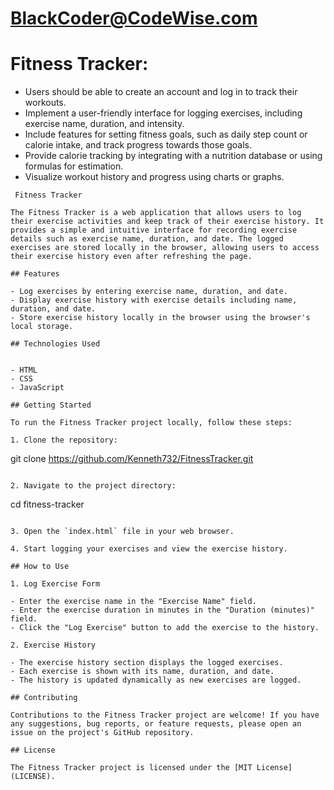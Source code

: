 # BlackCoder@CodeWise.com


# Fitness Tracker:
- Users should be able to create an account and log in to track their workouts.
- Implement a user-friendly interface for logging exercises, including exercise name, duration, and intensity.
- Include features for setting fitness goals, such as daily step count or calorie intake, and track progress towards those goals.
- Provide calorie tracking by integrating with a nutrition database or using formulas for estimation.
- Visualize workout history and progress using charts or graphs.
```
 Fitness Tracker

The Fitness Tracker is a web application that allows users to log their exercise activities and keep track of their exercise history. It provides a simple and intuitive interface for recording exercise details such as exercise name, duration, and date. The logged exercises are stored locally in the browser, allowing users to access their exercise history even after refreshing the page.

## Features

- Log exercises by entering exercise name, duration, and date.
- Display exercise history with exercise details including name, duration, and date.
- Store exercise history locally in the browser using the browser's local storage.

## Technologies Used


- HTML
- CSS
- JavaScript

## Getting Started

To run the Fitness Tracker project locally, follow these steps:

1. Clone the repository:

   ```
   git clone https://github.com/Kenneth732/FitnessTracker.git
   ```

2. Navigate to the project directory:

   ```
   cd fitness-tracker
   ```

3. Open the `index.html` file in your web browser.

4. Start logging your exercises and view the exercise history.

## How to Use

1. Log Exercise Form

   - Enter the exercise name in the "Exercise Name" field.
   - Enter the exercise duration in minutes in the "Duration (minutes)" field.
   - Click the "Log Exercise" button to add the exercise to the history.

2. Exercise History

   - The exercise history section displays the logged exercises.
   - Each exercise is shown with its name, duration, and date.
   - The history is updated dynamically as new exercises are logged.

## Contributing

Contributions to the Fitness Tracker project are welcome! If you have any suggestions, bug reports, or feature requests, please open an issue on the project's GitHub repository.

## License

The Fitness Tracker project is licensed under the [MIT License](LICENSE).
```

